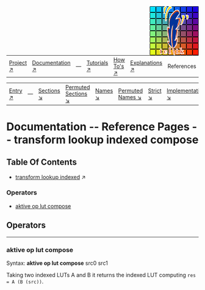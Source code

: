 <img src='../assets/aktive-logo-128.png' style='float:right;'>

||||||||
|---|---|---|---|---|---|---|
|[Project ↗](../../README.md)|[Documentation ↗](../index.md)|&mdash;|[Tutorials ↗](../tutorials.md)|[How To's ↗](../howtos.md)|[Explanations ↗](../explanations.md)|References|

|||||||||
|---|---|---|---|---|---|---|---|
|[Entry ↗](index.md)|&mdash;|[Sections ↘](bysection.md)|[Permuted Sections ↘](bypsection.md)|[Names ↘](byname.md)|[Permuted Names ↘](bypname.md)|[Strict ↘](strict.md)|[Implementations ↘](bylang.md)|

# Documentation -- Reference Pages -- transform lookup indexed compose

## Table Of Contents

  - [transform lookup indexed](transform_lookup_indexed.md) ↗


### Operators

 - [aktive op lut compose](#op_lut_compose)

## Operators

---
### <a name='op_lut_compose'></a> aktive op lut compose

Syntax: __aktive op lut compose__ src0 src1

Taking two indexed LUTs A and B it returns the indexed LUT computing `res = A (B (src))`.


